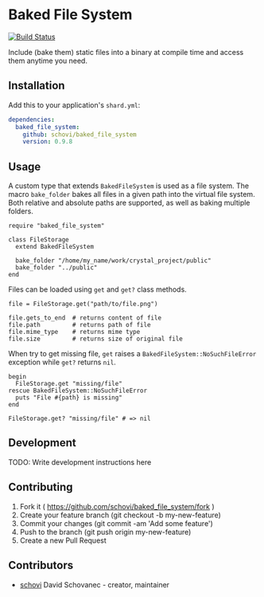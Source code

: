 # Baked File System

[![Build Status](https://travis-ci.org/schovi/baked_file_system.svg?branch=master)](https://travis-ci.org/schovi/baked_file_system)

Include (bake them) static files into a binary at compile time and access them anytime you need.

## Installation


Add this to your application's `shard.yml`:

```yaml
dependencies:
  baked_file_system:
    github: schovi/baked_file_system
    version: 0.9.8
```

## Usage

A custom type that extends `BakedFileSystem` is used as a file system. The macro `bake_folder` bakes all files in
a given path into the virtual file system. Both relative and absolute paths are supported, as well as baking multiple
folders.

```crystal
require "baked_file_system"

class FileStorage
  extend BakedFileSystem

  bake_folder "/home/my_name/work/crystal_project/public"
  bake_folder "../public"
end

```

Files can be loaded using `get` and `get?` class methods.

```crystal
file = FileStorage.get("path/to/file.png")

file.gets_to_end  # returns content of file
file.path         # returns path of file
file.mime_type    # returns mime type
file.size         # returns size of original file
```

When try to get missing file, `get` raises a `BakedFileSystem::NoSuchFileError` exception
while `get?` returns `nil`.

```crystal
begin
  FileStorage.get "missing/file"
rescue BakedFileSystem::NoSuchFileError
  puts "File #{path} is missing"
end

FileStorage.get? "missing/file" # => nil
```

## Development

TODO: Write development instructions here

## Contributing

1. Fork it ( https://github.com/schovi/baked_file_system/fork )
2. Create your feature branch (git checkout -b my-new-feature)
3. Commit your changes (git commit -am 'Add some feature')
4. Push to the branch (git push origin my-new-feature)
5. Create a new Pull Request

## Contributors

- [schovi](https://github.com/schovi) David Schovanec - creator, maintainer
